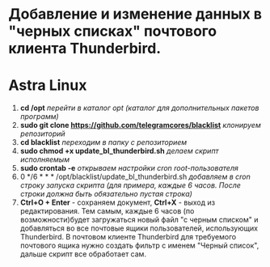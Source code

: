 # Добавление и изменение данных в "черных списках" почтового клиента Thunderbird.

# Astra Linux 
1. **cd /opt**                                                          *перейти в каталог opt (каталог для дополнительных пакетов программ)*
2. **sudo git clone https://github.com/telegramcores/blacklist**        *клонируем репозиторий*
3. **cd blacklist**                                                     *переходим в папку с репозиторием*
4. **sudo chmod +x update_bl_thunderbird.sh**                           *делаем скрипт исполняемым*
5. **sudo crontab -e**                                                  *открываем настройки cron root-пользователя*
6. 0 */6 * * * /opt/blacklist/update_bl_thunderbird.sh                  *добавляем в cron строку запуска скрипта (для примера, каждые 6 часов. После строки должна быть обязательно пустая строка)*
7. **Ctrl+O + Enter** - сохраняем документ, **Ctrl+X** - выход из редактирования.
Тем самым, каждые 6 часов (по возможности)будет загружаться новый файл "с черным списком" и добавляться во все почтовые ящики пользователей, использующих Thunderbird.
В почтовом клиенте Thunderbird для требуемого почтового ящика нужно создать фильтр с именем "Черный список", дальше скрипт все обработает сам.
